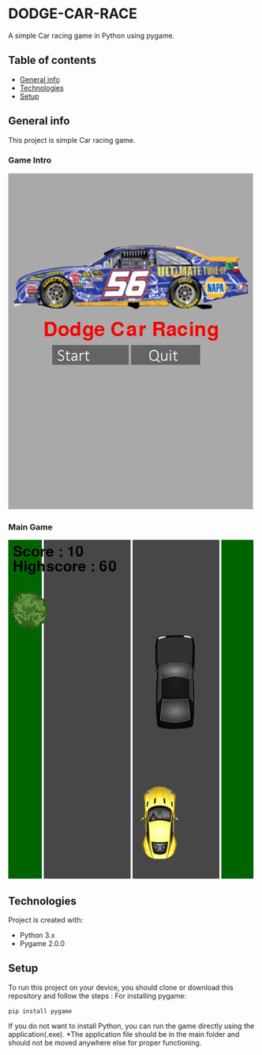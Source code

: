 # DODGE-CAR-RACE
A simple Car racing game in Python using pygame.

## Table of contents
* [General info](#general-info)
* [Technologies](#technologies)
* [Setup](#setup)

## General info
This project is simple Car racing game.

### Game Intro
 ![Game Intro](/images/menu.JPG)

### Main Game
 ![Main Game](/images/main.JPG)
	
## Technologies
Project is created with:
* Python 3.x
* Pygame 2.0.0

## Setup
To run this project on your device, you should clone or download this repository and follow the steps :
For installing pygame:

```
pip install pygame 
```

If you do not want to install Python, you can run the game directly using the application(.exe).
*The application file should be in the main folder and should not be moved anywhere else for proper functioning.
